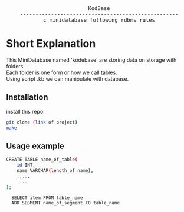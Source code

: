 <div align="center">
<pre>
KodBase
---------------------------------------------------
c minidatabase following rdbms rules
</pre>
</div>

# Short Explanation

This MiniDatabase named 'kodebase' are storing data on storage with folders.<br>
Each folder is one form or how we call tables.<br>
Using script .kb we can manipulate with database.<br>

## Installation

install this repo.

```sh
git clone (link of project)
make 
```

## Usage example
```sh
CREATE TABLE name_of_table(
    id INT,
    name VARCHAR(length_of_name),
    ....,
    ....
);
```

```sh
  SELECT item FROM table_name
  ADD SEGMENT name_of_segment TO table_name
```
